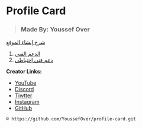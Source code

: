 # Profile Card 
>  ### Made By: Youssef Over

[شرح إنشاء الموقع]() 

1. [الدعم الفني](https://discord.gg/WM5gftxNRg) 
2. [دعم فني إحتياطي](https://discord.gg/H6xGUrGBF2)

**Creator Links:**

- [YouTube](https://www.youtube.com/c/YoussefOver)
- [Discord](https://discord.com/users/719575155587678359)
- [Tiwtter](https://twitter.com/YoussefOver2)
- [Instagram](https://www.instagram.com/youssefover7)
- [GitHub](https://github.com/YoussefOver)

`© https://github.com/YoussefOver/profile-card.git` <YoussefOver>

